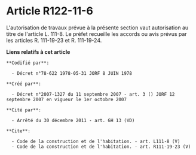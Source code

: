 # Article R122-11-6

L'autorisation de travaux prévue à la présente section vaut autorisation au titre de l'article L. 111-8. Le préfet recueille
les accords ou avis prévus par les articles R. 111-19-23 et R. 111-19-24.

**Liens relatifs à cet article**

	**Codifié par**:

	  - Décret n°78-622 1978-05-31 JORF 8 JUIN 1978

	**Créé par**:

	  - Décret n°2007-1327 du 11 septembre 2007 - art. 3 () JORF 12 septembre 2007 en vigueur le 1er octobre 2007

	**Cité par**:

	  - Arrêté du 30 décembre 2011 - art. GH 13 (VD)

	**Cite**:

	  - Code de la construction et de l'habitation. - art. L111-8 (V)
	  - Code de la construction et de l'habitation. - art. R111-19-23 (V)
